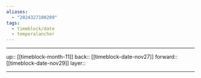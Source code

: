```yaml
---
aliases:
  - "2024327100209"
tags:
  - timeblock/date
  - temporalanchor
---
```




***

up:: [[timeblock-month-11]]
back:: [[timeblock-date-nov27]]
forward:: [[timeblock-date-nov29]]
layer:: 

***
